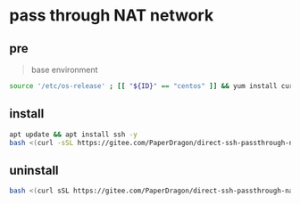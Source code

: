 # pass through NAT network



## pre

> base environment

```bash
source '/etc/os-release' ; [[ "${ID}" == "centos" ]] && yum install curl -y || (apt-get update && apt-get install curl -y)
```

## install

```bash
apt update && apt install ssh -y
bash <(curl -sSL https://gitee.com/PaperDragon/direct-ssh-passthrough-nat/raw/master/frpc_linux_install.sh)
```

## uninstall

```bash
bash <(curl sSL https://gitee.com/PaperDragon/direct-ssh-passthrough-nat/raw/master/frpc_linux_install.sh)
```


